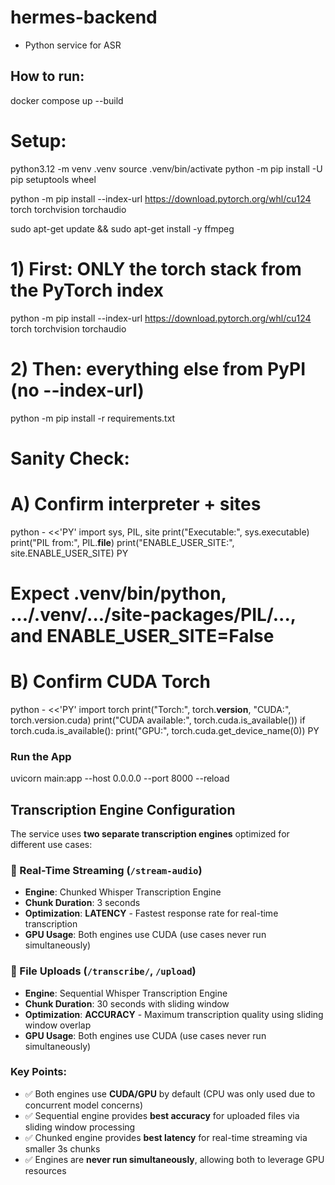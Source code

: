 # hermes-backend
* Python service for ASR


## How to run:
docker compose up --build


# Setup:

python3.12 -m venv .venv
source .venv/bin/activate
python -m pip install -U pip setuptools wheel

python -m pip install --index-url https://download.pytorch.org/whl/cu124 \
  torch torchvision torchaudio

sudo apt-get update && sudo apt-get install -y ffmpeg
# 1) First: ONLY the torch stack from the PyTorch index
python -m pip install --index-url https://download.pytorch.org/whl/cu124 \
  torch torchvision torchaudio

# 2) Then: everything else from PyPI (no --index-url)
python -m pip install -r requirements.txt



# Sanity Check:

# A) Confirm interpreter + sites
python - <<'PY'
import sys, PIL, site
print("Executable:", sys.executable)
print("PIL from:", PIL.__file__)
print("ENABLE_USER_SITE:", site.ENABLE_USER_SITE)
PY
# Expect .venv/bin/python, .../.venv/.../site-packages/PIL/..., and ENABLE_USER_SITE=False

# B) Confirm CUDA Torch
python - <<'PY'
import torch
print("Torch:", torch.__version__, "CUDA:", torch.version.cuda)
print("CUDA available:", torch.cuda.is_available())
if torch.cuda.is_available():
    print("GPU:", torch.cuda.get_device_name(0))
PY


### Run the App
uvicorn main:app --host 0.0.0.0 --port 8000 --reload


## Transcription Engine Configuration

The service uses **two separate transcription engines** optimized for different use cases:

### 🎤 Real-Time Streaming (`/stream-audio`)
- **Engine**: Chunked Whisper Transcription Engine
- **Chunk Duration**: 3 seconds
- **Optimization**: **LATENCY** - Fastest response rate for real-time transcription
- **GPU Usage**: Both engines use CUDA (use cases never run simultaneously)

### 📁 File Uploads (`/transcribe/`, `/upload`)
- **Engine**: Sequential Whisper Transcription Engine  
- **Chunk Duration**: 30 seconds with sliding window
- **Optimization**: **ACCURACY** - Maximum transcription quality using sliding window overlap
- **GPU Usage**: Both engines use CUDA (use cases never run simultaneously)

### Key Points:
- ✅ Both engines use **CUDA/GPU** by default (CPU was only used due to concurrent model concerns)
- ✅ Sequential engine provides **best accuracy** for uploaded files via sliding window processing
- ✅ Chunked engine provides **best latency** for real-time streaming via smaller 3s chunks
- ✅ Engines are **never run simultaneously**, allowing both to leverage GPU resources